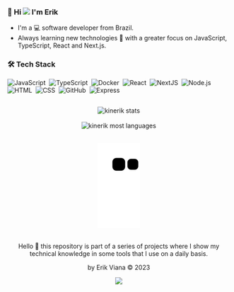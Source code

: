 
### 🧒 Hi <img src="https://media.giphy.com/media/ehz3LfVj7NvpY8jYUY/giphy.gif" width="25px"> I'm Erik

* I'm a 💻 software developer from Brazil.
* Always learning new technologies 🚀 with a greater focus on JavaScript, TypeScript, React and Next.js.

### 🛠 Tech Stack

![JavaScript](https://img.shields.io/badge/-JavaScript-05122A?style=flat&logo=javascript)&nbsp;
![TypeScript](https://img.shields.io/badge/-TypeScript-05122A?style=flat&logo=typescript)&nbsp;
![Docker](https://img.shields.io/badge/-Docker-05122A?style=flat&logo=docker)&nbsp;
![React](https://img.shields.io/badge/-React-05122A?style=flat&logo=react)&nbsp;
![NextJS](https://img.shields.io/badge/-NextJS-05122A?style=flat&logo=next.js)&nbsp;
![Node.js](https://img.shields.io/badge/-Node.js-05122A?style=flat&logo=node.js)&nbsp;
![HTML](https://img.shields.io/badge/-HTML-05122A?style=flat&logo=HTML5)&nbsp;
![CSS](https://img.shields.io/badge/-CSS-05122A?style=flat&logo=CSS3&logoColor=1572B6)&nbsp;
![GitHub](https://img.shields.io/badge/-GitHub-05122A?style=flat&logo=github)&nbsp;
![Express](https://img.shields.io/badge/-Express-05122A?style=flat&logo=express)&nbsp;


<div align="center">
  
##

<div align="center">
  <img width="350em" src="https://github-readme-stats-three-woad.vercel.app/api/top-langs/?username=kinerik&layout=compact&theme=nightowl" alt="kinerik stats"/><br><br>
  <img width="350em" src="https://github-readme-stats-three-woad.vercel.app/api?username=kinerik&hide=contribs,prs&theme=nightowl" alt="kinerik most languages"/>
</div>

<br>
  
![Snake animation](https://github.com/kinerik/kinerik/blob/output/github-contribution-grid-snake.svg)

##
<div>
  <p align="center">Hello 💙 this repository is part of a series of projects where I show my technical knowledge in some tools that I use on a daily basis.</p>
<p align="center">by Erik Viana © 2023</p>
  
  ![](https://visitor-badge.glitch.me/badge?page_id=kinerik)
  </div>

  
